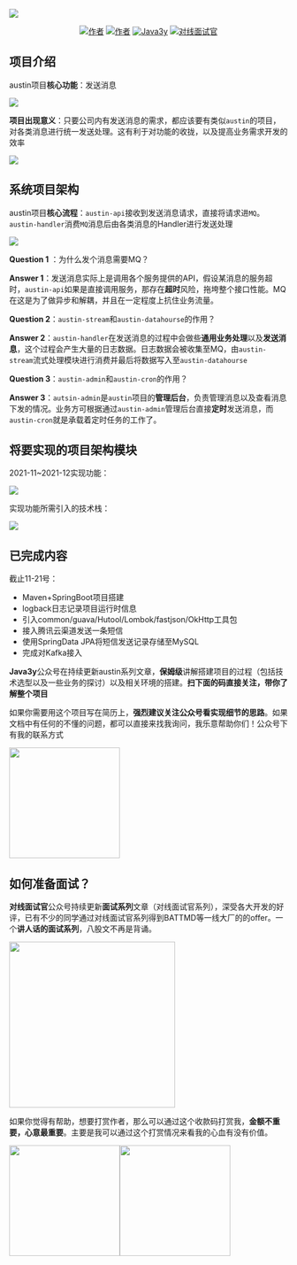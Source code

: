 ![](https://tva1.sinaimg.cn/large/008i3skNgy1gwn3mgftzaj30p00an0t1.jpg)

<p align="center">
  <a href="#公众号"><img src="https://img.shields.io/badge/Author-3y-orange.svg" alt="作者"></a>
  <a href="#公众号"><img src="https://gitee.com/zhongfucheng/austin/badge/star.svg?theme=dark" alt="作者"></a>
  <a href="https://mp.weixin.qq.com/mp/appmsgalbum?__biz=MzI4Njg5MDA5NA==&action=getalbum&album_id=2140193116740517888&scene=126#wechat_redirect"><img src="https://img.shields.io/badge/austin-系列文章-critical.svg" alt="Java3y"></a>
  <a href="#公众号"><img src="https://img.shields.io/badge/如何准备-面试-yellow.svg" alt="对线面试官"></a>
  
</p>


## 项目介绍

austin项目**核心功能**：发送消息

![](https://tva1.sinaimg.cn/large/008i3skNgy1gvztdk1w2wj30ky0p8759.jpg)

**项目出现意义**：只要公司内有发送消息的需求，都应该要有类似`austin`的项目，对各类消息进行统一发送处理。这有利于对功能的收拢，以及提高业务需求开发的效率

![](https://tva1.sinaimg.cn/large/008i3skNgy1gvzz1vifljj31vc0u07dr.jpg)

## 系统项目架构

austin项目**核心流程**：`austin-api`接收到发送消息请求，直接将请求进`MQ`。`austin-handler`消费`MQ`消息后由各类消息的Handler进行发送处理

![](https://tva1.sinaimg.cn/large/008i3skNgy1gvzwltzsdfj31ku0u0q5r.jpg)

**Question 1** ：为什么发个消息需要MQ？

**Answer 1**：发送消息实际上是调用各个服务提供的API，假设某消息的服务超时，`austin-api`如果是直接调用服务，那存在**超时**风险，拖垮整个接口性能。MQ在这是为了做异步和解耦，并且在一定程度上抗住业务流量。

**Question 2**：`austin-stream`和`austin-datahourse`的作用？

**Answer 2**：`austin-handler`在发送消息的过程中会做些**通用业务处理**以及**发送消息**，这个过程会产生大量的日志数据。日志数据会被收集至MQ，由`austin-stream`流式处理模块进行消费并最后将数据写入至`austin-datahourse`

**Question 3**：`austin-admin`和`austin-cron`的作用？

**Answer 3**：`autsin-admin`是`austin`项目的**管理后台**，负责管理消息以及查看消息下发的情况。业务方可根据通过`austin-admin`管理后台直接**定时**发送消息，而`austin-cron`就是承载着定时任务的工作了。

## 将要实现的项目架构模块

2021-11~2021-12实现功能：

![](https://tva1.sinaimg.cn/large/008i3skNgy1gvzx4f1iwoj31le0rs0uy.jpg)

实现功能所需引入的技术栈：

![](https://tva1.sinaimg.cn/large/008i3skNgy1gvzxrppbb0j30ym0iaq8v.jpg)

## 已完成内容

截止11-21号：

- Maven+SpringBoot项目搭建
- logback日志记录项目运行时信息
- 引入common/guava/Hutool/Lombok/fastjson/OkHttp工具包
- 接入腾讯云渠道发送一条短信
- 使用SpringData JPA将短信发送记录存储至MySQL
- 完成对Kafka接入



**Java3y**公众号在持续更新austin系列文章，**保姆级**讲解搭建项目的过程（包括技术选型以及一些业务的探讨）以及相关环境的搭建。**扫下面的码直接关注，带你了解整个项目**



如果你需要用这个项目写在简历上，**强烈建议关注公众号看实现细节的思路**。如果⽂档中有任何的不懂的问题，都可以直接来找我询问，我乐意帮助你们！公众号下有我的联系方式

<img src='https://tva1.sinaimg.cn/large/006tNbRwly1gb0nzpn8z7g30go0gokbp.gif' width=200px height=200px />

## 如何准备面试？

**对线面试官**公众号持续更新**面试系列**文章（对线面试官系列），深受各大开发的好评，已有不少的同学通过对线面试官系列得到BATTMD等一线大厂的的offer。一个**讲人话的面试系列**，八股文不再是背诵。

<img align="center" src='https://tva1.sinaimg.cn/large/008i3skNgy1gtlvty8zo5j60u00u0q5602.jpg' width=300px height=300px />


如果你觉得有帮助，想要打赏作者，那么可以通过这个收款码打赏我，**金额不重要，心意最重要**。主要是我可以通过这个打赏情况来看我的心血有没有价值。

<img src='https://tva1.sinaimg.cn/large/00831rSTly1gcuu0j4wwqj30u014qako.jpg' width=200px height=200px /><img src='https://tva1.sinaimg.cn/large/00831rSTly1gcuuckh3s4j30rc0yo7jr.jpg' width=200px height=200px />



